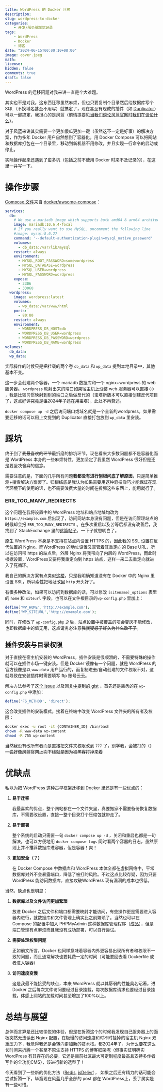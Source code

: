 ```yaml
---
title: WordPress 的 Docker 迁移
description: 
slug: wordpress-to-docker
categories:
    - 开发/服务器踩坑记录
tags:
    - WordPress
    - Docker
    - 博客
date: "2024-06-15T00:00:10+08:00"
image: cover.jpeg
math: 
license: 
hidden: false
comments: true
draft: false
---
```


WordPress 的迁移问题对我来讲一直是个大难题。

其实也不是对我，这东西迁移虽然麻烦，但也只要复制个目录然后给数据库写个 SQL（不换域名甚至不用写）就搞定了，现在甚至有现成的插件（如 [Duplicator](https://wordpress.org/plugins/duplicator/)）可以一键搞定，我担心的是风蓝（前情提要见[当我们谈论风蓝官网时我们在谈论什么](https://diary.aoikaze.moe/article/001)）。

对于风蓝来讲其实需要一个更加傻瓜更加一键（虽然这不一定是好事）的解决方案，作为多年 Docker 用户自然想到了容器化。用 Docker Compose 可以把网站和数据库打包在一个目录里，移动到新机器不用修改，并且实现一行命令的启动或停止。

实际操作起来还遇到了蛮多坑（包括之前不使用 Docker 时来不及记录的），在这里一并写一下。

# 操作步骤

[Compose 文件](https://github.com/docker/awesome-compose/blob/master/official-documentation-samples/wordpress/README.md)来自 [docker/awsome-compose](https://github.com/docker/awesome-compose)：

```yaml
services:
  db:
    # We use a mariadb image which supports both amd64 & arm64 architecture
    image: mariadb:10.6.4-focal
    # If you really want to use MySQL, uncomment the following line
    #image: mysql:8.0.27
    command: '--default-authentication-plugin=mysql_native_password'
    volumes:
      - db_data:/var/lib/mysql
    restart: always
    environment:
      - MYSQL_ROOT_PASSWORD=somewordpress
      - MYSQL_DATABASE=wordpress
      - MYSQL_USER=wordpress
      - MYSQL_PASSWORD=wordpress
    expose:
      - 3306
      - 33060
  wordpress:
    image: wordpress:latest
    volumes:
      - wp_data:/var/www/html
    ports:
      - 80:80
    restart: always
    environment:
      - WORDPRESS_DB_HOST=db
      - WORDPRESS_DB_USER=wordpress
      - WORDPRESS_DB_PASSWORD=wordpress
      - WORDPRESS_DB_NAME=wordpress
volumes:
  db_data:
  wp_data:
```

实际操作的时候只是把挂载的两个卷 `db_data` 和 `wp_data` 提到本地目录中，其他基本不变。

这一步会创建两个容器，一个 mariadb 数据库和一个 nginx+wordpress 的 web 服务器。 `wordpress` 映射出来的端口如果宿主机上没装 web 服务器可以直接 `80` ，我是比较习惯映射到别的端口之后做反代的（宝塔新版本可以直接创建反代项目了，这点好评~~究竟是谁2024年了还在用宝塔~~），此处不再赘述。

`docker compose up -d` 之后访问端口或域名就是一个全新的wordpress，如果需要迁移的话可以用上文提到的 Duplicator 直接打包放到 `wp_data` 里安装。

# 踩坑

终于到了~~我最喜欢的环节~~最折磨的排坑环节，现在看来大多数问题都不是容器化而是 WordPress 本身的一些麻烦特性，更加坚定了我虽然 WordPress 很好但是还是要坚决舍弃的信念。

需要注意的是，下面的几乎所有问题**我都没有进行刨根问底了解原因**，只是简单推测+搜索解决方案罢了。归根结底是我认为如果需要用这种奇技淫巧才能保证在现代环境下的使用的话，也不需要浪费大量的时间在折腾这些东西上，能用就行了。

### **ERR_TOO_MANY_REDIRECTS**

这个问题在我将设置中的 WordPress 地址和站点地址均改为 `https://example.com` 后出现了，访问网站本身没有问题，但是在访问管理站点的时候却会报 `ERR_TOO_MANY_REDIRECTS` 。在多次重启以及苦等后都没有改善后，我找到了 StackExchange 里的[这篇帖子](https://wordpress.stackexchange.com/questions/302965/too-many-redirects-only-when-trying-to-access-wp-admin-page)，一下子就想明白了。

原生 WordPress 本身是不支持在站点内设置 HTTPS 的，因此我的 SSL 设置在反代位置的 Nginx。而WordPress 的地址设置又掌管着其重定向的 Base URL，所以在访问带 https 的站点后，外层 Nginx 将我带向了内层的 WordPress，而此时根据设置，WordPress又要将我重定向到 https 站点，这样一来二去重定向就进入了死循环。

我自己的解决方案有点类似[这楼](https://wordpress.stackexchange.com/a/318028)，只是我明确知道没有在 Docker 中的 Nginx 里设置 SSL，所以索性把地址改回 `http` 开头好了。

有很多种改法，如果可以访问到数据库的话，可以修改 `[sitename]_options` 表里的 `home` 和 `siteurl` 字段。也可以在文件根目录的`wp-config.php` 里加上：

```php
define('WP_HOME','http://example.com');
define('WP_SITEURL','http://example.com');
```

同时，在修改了 `wp-config.php` 之后，站点设置中被覆盖的项会变灰不能修改，也即数据库中的值无用，这点请务必注意~~我就疑惑了好久为什么改不了~~。

## 插件安装与目录权限

对于直接在宿主机安装的 WordPress，插件安装是很顺滑的，不需要特殊的操作就可以在插件市场一键安装。但是 Docker 镜像有一个问题，就是 WordPress 的官方镜像是以 `www-data` 用户运行的，而复制进去/自动创建的文件权限不对，这就导致在安装插件时需要填写 ftp 账号云云。

解决方法参考了[这个 issue](https://github.com/docker-library/wordpress/issues/298) 以及[回复中提到的 gist](https://gist.github.com/dianjuar/1b2c43d38d76e68cf21971fc86eaac8e) ，首先还是熟悉的在 `wp-config.php` 中添加：

```php
define('FS_METHOD', 'direct');
```

这会改变插件的安装模式。接着在终端中改变 WordPress 文件夹的所有者及权限：

```bash
docker exec -u root -it {CONTAINER_ID} /bin/bash
chown -R www-data wp-content
chmod -R 755 wp-content
```

当然我没有改所有者而是直接把文件夹权限改到 `777` 了，别学我，会被打的（）~~一说好像风蓝官网上次下线就是因为被黑客打掉来着~~

# 优缺点

私以为把 WordPress 这种古早框架迁移到 Docker 里还是有一些优点的：

1. **易于迁移**
    
    我最喜欢的优点，整个网站都在一个文件夹里，真要搬家不需要备份恢复数据库，不需要改设置，直接一整个目录打个压缩包就带走了。
    
2. **易于部署**
    
    整个系统的启动只需要一句 `docker compose up -d` ，关闭和重启也都是一句解决，也可以方便地用 `docker compose logs` 同时看两个容器的日志。虽然原则上并不推荐数据库进容器，但是容器！爽！
    
3. **更加安全（？）**
    
    在 Docker Compose 中数据库和 WordPress 本体全都在虚拟网络中，平常数据库对外不会暴露端口，降低了被打的风险。不过这点比较存疑，因为只要 WordPress 能访问数据库，直接攻破WordPress 现有漏洞的成本也很低。
    

当然，缺点也很明显：

1. **数据库以及文件访问更加繁琐**
    
    放进 Docker 之后文件和端口都需要映射才能访问，有些操作更是需要进入容器内进行，就数据库和文件管理上确实比之前繁琐了。当然也可以在 Compose 的配置中加入 PHPMyAdmin 这种数据库管理程序（[成品](https://github.com/nezhar/wordpress-docker-compose)），但是端口管理有点麻烦而且我没有成功部署，可以自行尝试。
    
2. **需要处理权限问题**
    
    正如前文所言，Docker 也同样意味着容器内外更容易出现所有者和权限不一致的问题，而且通常解决也要耗费一定的时间（可能要回去看 Dockerfile 或者进入容器）
    
3. **访问速度变慢**
    
    这是我最不能接受的缺点，本来 WordPress 就以其孱弱的性能臭名昭著，进 Docker 之后每次文件访问要经过目录挂载，每次数据库请求也要经过目录挂载，体感上网站的加载时间甚至增加了100%以上。
    

# 总结与展望

总体而言算是还比较愉悦的体验，但是在折腾这个的时候我发现自己服务器上的面板突然无法读出 Nginx 配置，在极慢的访问速度和时不时挂掉的宿主机 Nginx 双重压力下，我觉得我还是会转向更加新的技术栈。都2024年了，为什么要花这么长时间来折腾一个甚至不原生支持 HTTPS 的博客框架呢（但事实证明确实 WordPress 有其存在的必要，它还是目前社区最大可定制程度最高且支持多作者写作的全功能CMS），该进行新的选型了！

今天看到了一些新的优化方法（[Redis](https://sleele.com/2020/03/29/wordpress%E6%90%AD%E9%85%8Dredis%E5%8A%A0%E9%80%9F%E7%BD%91%E7%AB%99%E8%AE%BF%E9%97%AE%E9%80%9F%E5%BA%A6/), [jsDelivr](https://sleele.com/2020/05/09/wordpressjsdelivr-%E4%BC%AA%E5%85%A8%E7%AB%99cdn/)）， 如果之后还有精力的话可能会尝试折腾一下，毕竟现在风蓝几乎全部的 post 都在 WordPress上，丢了属实是有一些可惜。